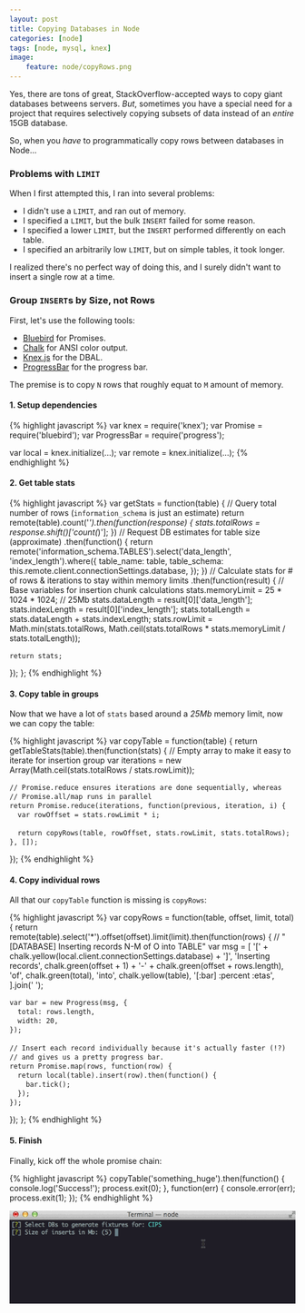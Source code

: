 ```yaml
---
layout: post
title: Copying Databases in Node
categories: [node]
tags: [node, mysql, knex]
image:
    feature: node/copyRows.png
---
```


Yes, there are tons of great, StackOverflow-accepted ways to copy giant databases betweens servers.  *But*, sometimes you have a special need for a project that requires selectively copying subsets of data instead of an *entire* 15GB database.

So, when you *have* to programmatically copy rows between databases in Node...

### Problems with `LIMIT`

When I first attempted this, I ran into several problems:

- I didn't use a `LIMIT`, and ran out of memory.
- I specified a `LIMIT`, but the bulk `INSERT` failed for some reason.
- I specified a lower `LIMIT`, but the `INSERT` performed differently on each table.
- I specified an arbitrarily low `LIMIT`, but on simple tables, it took longer.

I realized there's no perfect way of doing this, and I surely didn't want to insert a single row at a time.

### Group `INSERT`s by Size, not Rows

First, let's use the following tools:

- [Bluebird][bluebird] for Promises.
- [Chalk][chalk] for ANSI color output.
- [Knex.js][knex] for the DBAL.
- [ProgressBar][progress] for the progress bar.

The premise is to copy `N` rows that roughly equat to `M` amount of memory.

#### 1. Setup dependencies

{% highlight javascript %}
var knex        = require('knex');
var Promise     = require('bluebird');
var ProgressBar = require('progress');

var local   = knex.initialize(...);
var remote  = knex.initialize(...);
{% endhighlight %}

#### 2. Get table stats

{% highlight javascript %}
var getStats = function(table) {
  // Query total number of rows (`information_schema` is just an estimate)
  return remote(table).count('*').then(function(response) {
    stats.totalRows = response.shift()['count(*)'];
  })
  // Request DB estimates for table size (approximate)
  .then(function() {
    return remote('information_schema.TABLES').select('data_length', 'index_length').where({
      table_name:   table,
      table_schema: this.remote.client.connectionSettings.database,
    });
  })
  // Calculate stats for # of rows & iterations to stay within memory limits
  .then(function(result) {
    // Base variables for insertion chunk calculations
    stats.memoryLimit = 25 * 1024 * 1024; // 25Mb
    stats.dataLength  = result[0]['data_length'];
    stats.indexLength = result[0]['index_length'];
    stats.totalLength = stats.dataLength + stats.indexLength;
    stats.rowLimit    = Math.min(stats.totalRows, Math.ceil(stats.totalRows * stats.memoryLimit / stats.totalLength));

    return stats;
  });
};
{% endhighlight %}

#### 3. Copy table in groups

Now that we have a lot of `stats` based around a *25Mb* memory limit, now we can copy the table:

{% highlight javascript %}
var copyTable = function(table) {
  return getTableStats(table).then(function(stats) {
    // Empty array to make it easy to iterate for insertion group
    var iterations = new Array(Math.ceil(stats.totalRows / stats.rowLimit));

    // Promise.reduce ensures iterations are done sequentially, whereas
    // Promise.all/map runs in parallel
    return Promise.reduce(iterations, function(previous, iteration, i) {
      var rowOffset = stats.rowLimit * i;

      return copyRows(table, rowOffset, stats.rowLimit, stats.totalRows);
    }, []);
  });
{% endhighlight %}

#### 4. Copy individual rows

All that our `copyTable` function is missing is `copyRows`:

{% highlight javascript %}
var copyRows = function(table, offset, limit, total) {
  return remote(table).select('*').offset(offset).limit(limit).then(function(rows) {
    // "[DATABASE] Inserting records N-M of O into TABLE"
    var msg = [
      '[' + chalk.yellow(local.client.connectionSettings.database) + ']',
      'Inserting records',
      chalk.green(offset + 1) + '-' + chalk.green(offset + rows.length),
      'of',
      chalk.green(total),
      'into',
      chalk.yellow(table),
      '[:bar] :percent :etas',
    ].join(' ');

    var bar = new Progress(msg, {
      total: rows.length,
      width: 20,
    });

    // Insert each record individually because it's actually faster (!?)
    // and gives us a pretty progress bar.
    return Promise.map(rows, function(row) {
      return local(table).insert(row).then(function() {
        bar.tick();
      });
    });
  });
};
{% endhighlight %}

#### 5. Finish

Finally, kick off the whole promise chain:

{% highlight javascript %}
copyTable('something_huge').then(function() {
  console.log('Success!');
  process.exit(0);
}, function(err) {
  console.error(err);
  process.exit(1);
});
{% endhighlight %}

![demo](/images/node/sql.gif)

[bluebird]: https://github.com/petkaantonov/bluebird/
[chalk]: https://github.com/sindresorhus/chalk
[knex]: http://knexjs.org/
[progress]: https://github.com/visionmedia/node-progress/
